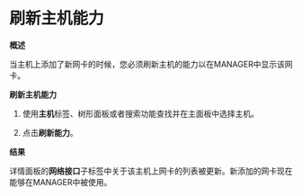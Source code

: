 # 刷新主机能力

**概述**

  当主机上添加了新网卡的时候，您必须刷新主机的能力以在MANAGER中显示该网卡。

**刷新主机能力**

1. 使用**主机**标签、树形面板或者搜索功能查找并在主面板中选择主机。

1. 点击**刷新能力**。


**结果**

  详情面板的**网络接口**子标签中关于该主机上网卡的列表被更新。新添加的网卡现在能够在MANAGER中被使用。

